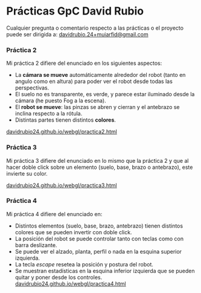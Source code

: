 # Prácticas GpC David Rubio


Cualquier pregunta o comentario respecto a las prácticas o el proyecto puede ser dirigida a:
[davidrubio.24+muiarfid@gmail.com](mailto:davidrubio.24+muiarfid@gmail.com)


### Práctica 2

Mi práctica 2 difiere del enunciado en los siguientes aspectos:
* La **cámara se mueve** automáticamente alrededor del robot (tanto en angulo como en altura) para poder ver el robot desde todas las perspectivas.
* El suelo no es transparente, es verde, y parece estar iluminado desde la cámara (he puesto Fog a la escena).
* El **robot se mueve**: las pinzas se abren y cierran y el antebrazo se inclina respecto a la rótula.
* Distintas partes tienen distintos **colores**.

[davidrubio24.github.io/webgl/practica2.html](https://davidrubio24.github.io/webgl/practica2.html)

### Práctica 3

Mi práctica 3 difiere del enunciado en lo mismo que la práctica 2 y que al hacer doble click sobre un elemento (suelo, base, brazo o antebrazo), este invierte su color.

[davidrubio24.github.io/webgl/practica3.html](https://davidrubio24.github.io/webgl/practica3.html)


### Práctica 4

Mi práctica 4 difiere del enunciado en:
* Distintos elementos (suelo, base, brazo, antebrazo) tienen distintos colores que se pueden invertir con doble click.
* La posición del robot se puede controlar tanto con teclas como con barra deslizante.
* Se puede ver el alzado, planta, perfil o nada en la esquina superior izquierda.
* La tecla *escape* resetea la posición y postura del robot.
* Se muestran estadísticas en la esquina inferior izquierda que se pueden quitar y poner desde los controles.
[davidrubio24.github.io/webgl/practica4.html](https://davidrubio24.github.io/webgl/practica4.html)
